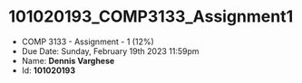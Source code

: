 # 101020193_COMP3133_Assignment1

- COMP 3133 - Assignment - 1 (12%)
- Due Date: Sunday, February 19th 2023 11:59pm
- Name: **Dennis Varghese**
- Id: **101020193**